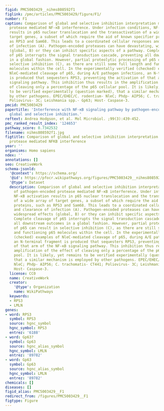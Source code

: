 ```yaml
---
figid: PMC5003429__nihms808592f1
figlink: /pmc/articles/PMC5003429/figure/F1/
number: F1
caption: Comparison of global and selective inhibition interpretation models of pathogen-encoded
  protease mediated NF-κB interference. Under infection conditions, NF-κB activation
  results in p65 nuclear translocation and the transactivation of a wide array of
  target genes, a subset of which require the aid of known specifier proteins, such
  as RPS3 and Sam68. This leads to a coordinated cellular responses and clearance
  of infection (A). Pathogen-encoded proteases can have devastating, widespread effects
  (global, B) or they can inhibit specific aspects of a pathway. Complete cleavage
  of p65 interrupts the signal transduction cascade, preventing all downstream outcomes
  in a global fashion. However, partial proteolytic processing of p65 can result in
  selective inhibition (C), as there are still some full length and functioning p65
  molecules within the cell. In the experimentally verified (checked) examples of
  NleC-mediated cleavage of p65, during A/E pathogen infections, an N-terminal fragment
  is produced that sequesters RPS3, preventing the activation of that arm of the NF-κB
  signaling pathway. This inhibition thus results in the amplification of the effect
  of cleaving only a percentage of the p65 cellular pool. It is likely, yet remains
  to be verified experimentally (question marked), that a similar mechanism is employed
  by other pathogens. EPEC/EHEC/C. rodentium- NleC; Phdp- AIP56; C. trachomatis- CT441;
  Poliovirus- 3C; Leishmania spp.- Gp63; Host- Caspase-3.
pmcid: PMC5003429
papertitle: 'Interference with NF-κB signaling pathway by pathogen-encoded proteases:
  global and selective inhibition.'
reftext: Andrea Hodgson, et al. Mol Microbiol. ;99(3):439-452.
pmc_ranked_result_index: '124653'
pathway_score: 0.7342532
filename: nihms808592f1.jpg
figtitle: Comparison of global and selective inhibition interpretation models of pathogen-encoded
  protease mediated NFKB interference
year: ''
organisms: Homo sapiens
ndex: ''
annotations: []
seo: CreativeWork
schema-jsonld:
  '@context': https://schema.org/
  '@id': https://pfocr.wikipathways.org/figures/PMC5003429__nihms808592f1.html
  '@type': Dataset
  description: Comparison of global and selective inhibition interpretation models
    of pathogen-encoded protease mediated NF-κB interference. Under infection conditions,
    NF-κB activation results in p65 nuclear translocation and the transactivation
    of a wide array of target genes, a subset of which require the aid of known specifier
    proteins, such as RPS3 and Sam68. This leads to a coordinated cellular responses
    and clearance of infection (A). Pathogen-encoded proteases can have devastating,
    widespread effects (global, B) or they can inhibit specific aspects of a pathway.
    Complete cleavage of p65 interrupts the signal transduction cascade, preventing
    all downstream outcomes in a global fashion. However, partial proteolytic processing
    of p65 can result in selective inhibition (C), as there are still some full length
    and functioning p65 molecules within the cell. In the experimentally verified
    (checked) examples of NleC-mediated cleavage of p65, during A/E pathogen infections,
    an N-terminal fragment is produced that sequesters RPS3, preventing the activation
    of that arm of the NF-κB signaling pathway. This inhibition thus results in the
    amplification of the effect of cleaving only a percentage of the p65 cellular
    pool. It is likely, yet remains to be verified experimentally (question marked),
    that a similar mechanism is employed by other pathogens. EPEC/EHEC/C. rodentium-
    NleC; Phdp- AIP56; C. trachomatis- CT441; Poliovirus- 3C; Leishmania spp.- Gp63;
    Host- Caspase-3.
  license: CC0
  name: CreativeWork
  creator:
    '@type': Organization
    name: WikiPathways
  keywords:
  - RPS3
  - LMLN
genes:
- word: RPS3
  symbol: RPS3
  source: hgnc_symbol
  hgnc_symbol: RPS3
  entrez: '6188'
- word: Gp63?
  symbol: Gp63
  source: hgnc_alias_symbol
  hgnc_symbol: LMLN
  entrez: '89782'
- word: Gp63
  symbol: Gp63
  source: hgnc_alias_symbol
  hgnc_symbol: LMLN
  entrez: '89782'
chemicals: []
diseases: []
figid_alias: PMC5003429__F1
redirect_from: /figures/PMC5003429__F1
figtype: Figure
---
```

